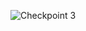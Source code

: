 ![Checkpoint 3](https://github.com/diveshbadod97/Global-Illumination/blob/master/Checkpoint2/"PhongShading.png")
